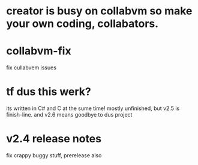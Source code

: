 # creator is busy on collabvm so make your own coding, collabators.
# collabvm-fix
fix cullabvem issues
# tf dus this werk?
its written in C# and C at the sume time! mostly unfinished, but v2.5 is finish-line. and v2.6 means goodbye to dus project
# v2.4 release notes
fix crappy buggy stuff, prerelease also
